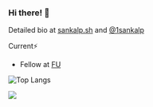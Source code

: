 ### Hi there! 👋

Detailed bio at <a href="https://sankalp.sh/" target="_blank">sankalp.sh</a> and <a href="https://twitter.com/1sankalp" target="_blank">@1sankalp</a>

Current⚡️

* Fellow at <a href="https://www.founder.university/" target="_blank">FU</a>
<!--
<a href="https://www.beondeck.com/" target="_blank">On Deck</a>, <a href="https://www.zfellows.com/" target="_blank">Z Fellows</a>, <, <a href="https://www.makerfellowship.com/" target="_blank">Maker Fellow</a>, and <a href="https://www.1517fund.com/" target="_blank">1517</a> 🙌
* Pioneer at <a href="https://pioneer.app/" target="_blank">Pioneer</a> 🙌
* Builder at <a href="https://www.livetheresidency.com/" target="_blank">The Residency</a> and <a href="https://www.joinef.com/" target="_blank">EF</a>
* Hacker at <a href="https://peopleplus.ai/" target="_blank">People+ai</a>
* Founding team at <a href="https://vaeral.com/" target="_blank">Vaeral</a>


Past⏰

* Founder <a href="https://www.skyhi.live/" target="_blank">SkyHi</a>  -->

![Top Langs](https://github-readme-stats.vercel.app/api/top-langs/?username=1sankalp&layout=compact)

![](https://komarev.com/ghpvc/?username=1sankalp)
